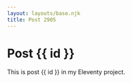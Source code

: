 ```yaml
---
layout: layouts/base.njk
title: Post 2905
---
```


# Post {{ id }}

This is post {{ id }} in my Eleventy project.
